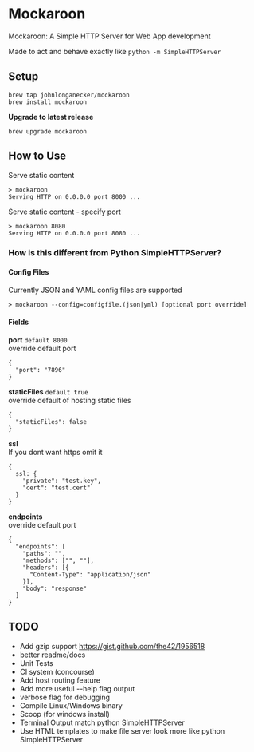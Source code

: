 # Mockaroon
Mockaroon: A Simple HTTP Server for Web App development

Made to act and behave exactly like `python -m SimpleHTTPServer`

## Setup

```
brew tap johnlonganecker/mockaroon
brew install mockaroon
```

**Upgrade to latest release**
```
brew upgrade mockaroon
```

## How to Use

Serve static content
```
> mockaroon
Serving HTTP on 0.0.0.0 port 8000 ...
```

Serve static content - specify port
```
> mockaroon 8080
Serving HTTP on 0.0.0.0 port 8080 ...
```

### How is this different from Python SimpleHTTPServer?

#### Config Files
Currently JSON and YAML config files are supported
```
> mockaroon --config=configfile.(json|yml) [optional port override]
```

#### Fields
**port** `default 8000`<br>
override default port
```
{
  "port": "7896"
}
```

**staticFiles** `default true`<br>
override default of hosting static files
```
{
  "staticFiles": false
}
```

**ssl**<br>
If you dont want https omit it
```
{
  ssl: {
    "private": "test.key",
    "cert": "test.cert"
  }
}
```

**endpoints**<br>
override default port
```
{
  "endpoints": [
    "paths": "",
    "methods": ["", ""],
    "headers": [{
      "Content-Type": "application/json"
    }],
    "body": "response"
  ]
}
```

## TODO
- Add gzip support https://gist.github.com/the42/1956518
- better readme/docs
- Unit Tests
- CI system (concourse)
- Add host routing feature
- Add more useful --help flag output
- verbose flag for debugging
- Compile Linux/Windows binary
- Scoop (for windows install)
- Terminal Output match python SimpleHTTPServer
- Use HTML templates to make file server look more like python SimpleHTTPServer
